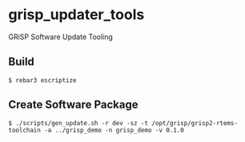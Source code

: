# grisp_updater_tools

GRiSP Software Update Tooling


## Build

    $ rebar3 escriptize


## Create Software Package

    $ ./scripts/gen_update.sh -r dev -sz -t /opt/grisp/grisp2-rtems-toolchain -a ../grisp_demo -n grisp_demo -v 0.1.0
